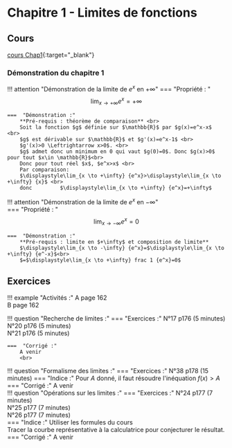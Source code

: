 # Chapitre 1 - Limites de fonctions

## Cours 

[cours Chap1](./Cours-Chap1.pdf){:target="_blank"}

### Démonstration du chapitre 1
!!! attention "Démonstration de la limite de $e^x$ en $+\infty$"
    ===  "Propriété : "
        $$\displaystyle\lim_{x \to +\infty} {e^x}=+\infty$$
    
    ===  "Démonstration :"
        **Pré-requis : théorème de comparaison** <br>
        Soit la fonction $g$ définie sur $\mathbb{R}$ par $g(x)=e^x-x$ <br>
        $g$ est dérivable sur $\mathbb{R}$ et $g'(x)=e^x-1$ <br>
        $g'(x)>0 \Leftrightarrow x>0$. <br>
        $g$ admet donc un minimum en 0 qui vaut $g(0)=0$. Donc $g(x)>0$ pour tout $x\in \mathbb{R}$<br>
        Donc pour tout réel $x$, $e^x>x$ <br>
        Par comparaison: 
        $\displaystyle\lim_{x \to +\infty} {e^x}>\displaystyle\lim_{x \to +\infty} {x}$ <br>
        donc         $\displaystyle\lim_{x \to +\infty} {e^x}=+\infty$
       
!!! attention  "Démonstration de la limite de $e^x$ en $-\infty$"  
    ===  "Propriété : "
        $$\displaystyle\lim_{x \to -\infty} {e^x}=0$$
    
    ===  "Démonstration :"
        **Pré-requis : limite en $+\infty$ et composition de limite**
        $\displaystyle\lim_{x \to -\infty} {e^x}=$\displaystyle\lim_{x \to +\infty} {e^-x}$<br>
        $=$\displaystyle\lim_{x \to +\infty} frac 1 {e^x}=0$


## Exercices 
!!! example "Activités :" 
    A page 162 <br>
    B page 162

!!! question "Recherche de limites :"
    ===  "Exercices  :"
        N°17 p176 (5 minutes)<br>
        N°20 p176 (5 minutes)<br>
        N°21 p176 (5 minutes)<br>
        
    ===  "Corrigé :"
        A venir
        <br>
      
!!! question "Formalisme des limites :"
    === "Exercices :"
        N°38 p178 (15 minutes)
    === "Indice :"
        Pour $A$ donné, il faut résoudre l'inéquation $f(x)>A$
    === "Corrigé :"
        A venir
       <br>
!!! question "Opérations sur les limites :"
    === "Exercices :"
        N°24 p177 (7 minutes)<br>
        N°25 p177 (7 minutes)<br>
        N°26 p177 (7 minutes)<br>
    === "Indice :"
        Utiliser les formules du cours <br>
        Tracer la courbe représentative à la calculatrice pour conjecturer le résultat.
    === "Corrigé :"
        A venir       
       
    

